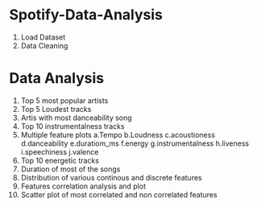 # Spotify-Data-Analysis
1. Load Dataset
2. Data Cleaning
# Data Analysis
1. Top 5 most popular artists 
2. Top 5 Loudest tracks 
4. Artis with most danceability song 
5. Top 10 instrumentalness tracks 
6. Multiple feature plots 
    a.Tempo 
    b.Loudness 
    c.acoustioness 
    d.danceability 
    e.duratiom_ms 
    f.energy 
    g.instrumentalness 
    h.liveness 
    i.speechiness 
    j.valence
5. Top 10 energetic tracks
6. Duration of most of the songs
7. Distribution of various continous and discrete features 
8. Features correlation analysis and plot
9. Scatter plot of most correlated and non correlated features 
